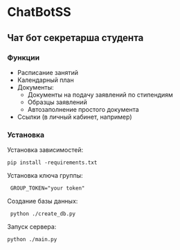 # ChatBotSS
## Чат бот секретарша студента
### Функции
* Расписание занятий
* Календарный план
* Документы:
  * Документы на подачу заявлений по стипендиям
  * Образцы заявлений
  * Автозаполнение простого документа
* Ссылки (в личный кабинет, например)

### Установка
 Установка зависимостей:
 ```
 pip install -requirements.txt
 ```
 Установка ключа группы:
```
 GROUP_TOKEN="your token"
 ```
 Создание базы данных:
```
 python ./create_db.py
 ```
 Запуск сервера:
 ```
 python ./main.py
 ```
